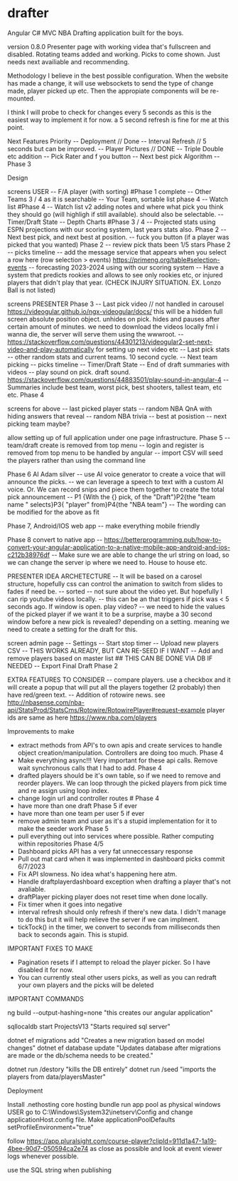 # drafter
Angular C# MVC NBA Drafting application built for the boys.

version 0.8.0
Presenter page with working videa that's fullscreen and disabled. Rotating teams added and working. Picks to come shown. Just needs next availiable and recommending.

Methodology
I believe in the best possible configuration. When the website has made a change, it will use websockets to send the type of change made, player picked up etc. Then the appropiate components will be re-mounted. 

I think I will probe to check for changes every 5 seconds as this is the easiest way to implement it for now. a 5 second refresh is fine for me at this point.

Next Features Priority
-- Deployment // Done
-- Interval Refresh // 5 seconds but can be improved.
-- Player Pictures // DONE
-- Triple Double etc addition
-- Pick Rater and f you button
-- Next best pick Algorithm
-- Phase 3

Design

screens USER
-- F/A player (with sorting) #Phase 1 complete
-- Other Teams 3 / 4 as it is searchable
-- Your Team, sortable list phase 4
-- Watch list #Phase 4 -- Watch list v2 adding notes and where what pick you think they should go (will highligh if still available). should also be selectable.
-- Timer/Draft State
-- Depth Charts #Phase 3 / 4
-- Projected stats using ESPN projections with our scoring system, last years stats also. Phase 2
-- Next best pick, and next best at position. 
-- fuck you button (if a player was picked that you wanted) Phase 2
-- review pick thats been 1/5 stars Phase 2
-- picks timeline
-- add the message service that appears when you select a row here (row selection > events) https://primeng.org/table#selection-events
-- forecasting 2023-2024 using with our scoring system
-- Have a system that predicts rookies and allows to see only rookies etc, or injured players that didn't play that year. (CHECK INJURY SITUATION. EX. Lonzo Ball is not listed)

screens PRESENTER Phase 3
-- Last pick video // not handled in carousel https://videogular.github.io/ngx-videogular/docs/ this will be a hidden full screen absolute position object. unhides on pick. hides and pauses after certain amount of minutes.
   we need to download the videos locally fml i wanna die, the server will serve them using the wwwroot.
-- https://stackoverflow.com/questions/44301213/videogular2-set-next-video-and-play-automatically for setting up next video etc
-- Last pick stats
-- other random stats and current teams. 10 second cycle.
-- Next team picking
-- picks timeline
-- Timer/Draft State
-- End of draft summaries with videos
-- play sound on pick. draft sound. https://stackoverflow.com/questions/44883501/play-sound-in-angular-4
-- Summaries include best team, worst pick, best shooters, tallest team, etc etc. Phase 4

screens for above
-- last picked player stats
-- random NBA QnA with hiding answers that reveal
-- random NBA trivia
-- best at posistion
-- next picking team maybe?

allow setting up of full application under one page infrastructure. Phase 5
-- team/draft create is removed from top menu
-- login and register is removed from top menu to be handled by angular
-- import CSV will seed the players rather than using the command line

Phase 6 AI Adam silver
-- use AI voice generator to create a voice that will announce the picks. 
-- we can leverage a speech to text with a custom AI voice. Or. We can record snips and piece them together to create the total pick announcement
-- P1 {With the {} pick, of the "Draft"}P2{the "team name " selects}P3{ "player" from}P4{the "NBA team"}
-- The wording can be modified for the above as fit

Phase 7, Android/IOS web app 
-- make everything mobile friendly

Phase 8 convert to native app
-- https://betterprogramming.pub/how-to-convert-your-angular-application-to-a-native-mobile-app-android-and-ios-c212b38976df
-- Make sure we are able to change the url string on load, so we can change the server ip where we need to. House to house etc.

PRESENTER IDEA ARCHETECTURE
-- It will be based on a carosel structure, hopefully css can control the animation to switch from slides to fades if need be. -- sorted
-- not sure about the video yet. But hopefully I can rip youtube videos locally. -- this can be an that triggers if pick was < 5 seconds ago. If window is open. play video?
-- we need to hide the values of the picked player if we want it to be a surprise, maybe a 30 second window before a new pick is revealed? depending on a setting.
   meaning we need to create a setting for the draft for this.

screen admin page
-- Settings
-- Start stop timer
-- Upload new players CSV -- THIS WORKS ALREADY, BUT CAN RE-SEED IF I WANT
-- Add and remove players based on master list ## THIS CAN BE DONE VIA DB IF NEEDED
-- Export Final Draft Phase 2

EXTRA FEATURES TO CONSIDER
-- compare players. use a checkbox and it will create a popup that will put all the players together (2 probably) then have red/green text.
-- Addition of rotowire news. see http://nbasense.com/nba-api/StatsProd/StatsCms/Rotowire/RotowirePlayer#request-example player ids are same as here https://www.nba.com/players


Improvements to make
- extract methods from API's to own apis and create services to handle object creation/manipulation. Controllers are doing too much. Phase 4
- Make everything async!!! Very important for these api calls. Remove wait synchronous calls that I had to add. Phase 4
- drafted players should be it's own table, so if we need to remove and reorder players. We can loop through the picked players from pick time and re assign using loop index. 
- change login url and controller routes # Phase 4
- have more than one draft Phase 5 if ever
- have more than one team per user 5 if ever
- remove admin team and user as it's a stupid implementation for it to make the seeder work Phase 5
- pull everything out into services where possible. Rather computing within repositories Phase 4/5
- Dashboard picks API has a very fat unneccessary response
- Pull out mat card when it was implemented in dashboard picks commit 6/7/2023
- Fix API slowness. No idea what's happening here atm.
- Handle draftplayerdashboard exception when drafting a player that's not avaliable.
- draftPlayer picking player does not reset time when done locally.
- Fix timer when it goes into negative
- interval refresh should only refresh if there's new data. I didn't manage to do this but it will help relieve the server if we can implment.
- tickTock() in the timer, we convert to seconds from milliseconds then back to seconds again. This is stupid.

IMPORTANT FIXES TO MAKE
- Pagination resets if I attempt to reload the player picker. So I have disabled it for now.
- You can currently steal other users picks, as well as you can redraft your own players and the picks will be deleted

IMPORTANT COMMANDS

ng build --output-hashing=none "this creates our angular application"

sqllocaldb start ProjectsV13 "Starts required sql server"

dotnet ef migrations add <nameofmigration> "Creates a new migration based on model changes"
dotnet ef database update "Updates database after migrations are made or the db/schema needs to be created."

dotnet run /destory "kills the DB entirely"
dotnet run /seed "imports the players from data/playersMaster"

Deployment

Install .nethosting core hosting bundle 
run app pool as physical windows USER
go to C:\Windows\System32\inetserv\Config and change applicationHost.config file. Make applicationPoolDefaults setProfileEnvironment="true"

follow https://app.pluralsight.com/course-player?clipId=911d1a47-1a19-4bee-90d7-050594ca2e74 as close as possible and look at event viewer logs whenever possible.

use the SQL string when publishing